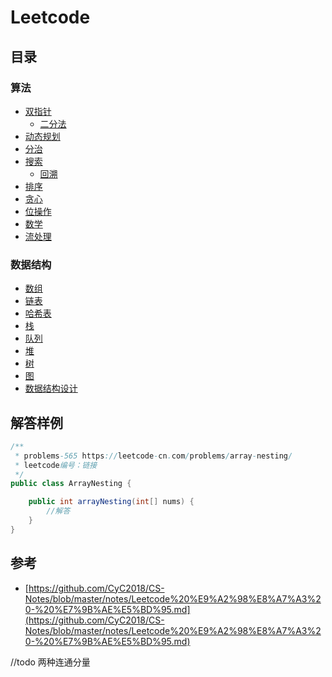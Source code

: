 # Leetcode #
## 目录 ##
### 算法 ###
- [双指针](./summary/双指针.md)
  - [二分法](./summary/二分法.md)
- [动态规划](./summary/动态规划.md)
- [分治](./summary/分治.md)
- [搜索](./summary/搜索.md)
  - [回溯](./summary/回溯.md) 
- [排序](./summary/排序.md)
- [贪心](./summary/贪心.md)
- [位操作](./summary/位操作.md)
- [数学](./summary/数学.md)
- [流处理](./summary/流处理.md)

### 数据结构 ###
- [数组](./summary/数组.md)
- [链表](./summary/链表.md)
- [哈希表](./summary/哈希表.md)
- [栈](./summary/栈.md)
- [队列](./summary/队列.md)
- [堆](./summary/堆.md)
- [树](./summary/树.md)
- [图](./summary/图.md)
- [数据结构设计](./summary/数据结构设计.md)

## 解答样例 ##
```java
/**
 * problems-565 https://leetcode-cn.com/problems/array-nesting/
 * leetcode编号：链接
 */
public class ArrayNesting {

    public int arrayNesting(int[] nums) {
        //解答
    }
}
```

## 参考 ##
- [https://github.com/CyC2018/CS-Notes/blob/master/notes/Leetcode%20%E9%A2%98%E8%A7%A3%20-%20%E7%9B%AE%E5%BD%95.md](https://github.com/CyC2018/CS-Notes/blob/master/notes/Leetcode%20%E9%A2%98%E8%A7%A3%20-%20%E7%9B%AE%E5%BD%95.md)

//todo 两种连通分量